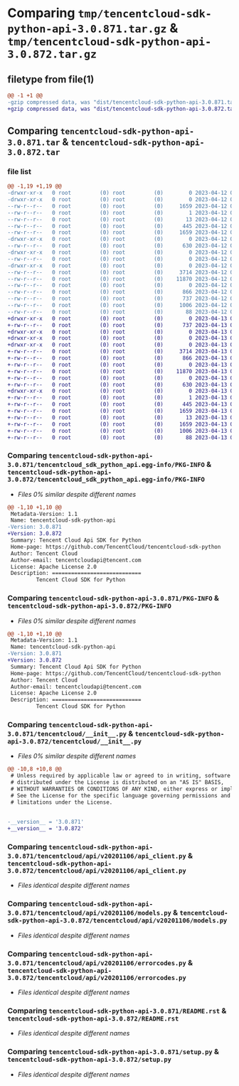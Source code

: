 # Comparing `tmp/tencentcloud-sdk-python-api-3.0.871.tar.gz` & `tmp/tencentcloud-sdk-python-api-3.0.872.tar.gz`

## filetype from file(1)

```diff
@@ -1 +1 @@
-gzip compressed data, was "dist/tencentcloud-sdk-python-api-3.0.871.tar", last modified: Wed Apr 12 00:15:20 2023, max compression
+gzip compressed data, was "dist/tencentcloud-sdk-python-api-3.0.872.tar", last modified: Thu Apr 13 00:17:37 2023, max compression
```

## Comparing `tencentcloud-sdk-python-api-3.0.871.tar` & `tencentcloud-sdk-python-api-3.0.872.tar`

### file list

```diff
@@ -1,19 +1,19 @@
-drwxr-xr-x   0 root         (0) root         (0)        0 2023-04-12 00:15:20.000000 tencentcloud-sdk-python-api-3.0.871/
-drwxr-xr-x   0 root         (0) root         (0)        0 2023-04-12 00:15:20.000000 tencentcloud-sdk-python-api-3.0.871/tencentcloud_sdk_python_api.egg-info/
--rw-r--r--   0 root         (0) root         (0)     1659 2023-04-12 00:15:20.000000 tencentcloud-sdk-python-api-3.0.871/tencentcloud_sdk_python_api.egg-info/PKG-INFO
--rw-r--r--   0 root         (0) root         (0)        1 2023-04-12 00:15:20.000000 tencentcloud-sdk-python-api-3.0.871/tencentcloud_sdk_python_api.egg-info/dependency_links.txt
--rw-r--r--   0 root         (0) root         (0)       13 2023-04-12 00:15:20.000000 tencentcloud-sdk-python-api-3.0.871/tencentcloud_sdk_python_api.egg-info/top_level.txt
--rw-r--r--   0 root         (0) root         (0)      445 2023-04-12 00:15:20.000000 tencentcloud-sdk-python-api-3.0.871/tencentcloud_sdk_python_api.egg-info/SOURCES.txt
--rw-r--r--   0 root         (0) root         (0)     1659 2023-04-12 00:15:20.000000 tencentcloud-sdk-python-api-3.0.871/PKG-INFO
-drwxr-xr-x   0 root         (0) root         (0)        0 2023-04-12 00:15:20.000000 tencentcloud-sdk-python-api-3.0.871/tencentcloud/
--rw-r--r--   0 root         (0) root         (0)      630 2023-04-12 00:15:20.000000 tencentcloud-sdk-python-api-3.0.871/tencentcloud/__init__.py
-drwxr-xr-x   0 root         (0) root         (0)        0 2023-04-12 00:15:20.000000 tencentcloud-sdk-python-api-3.0.871/tencentcloud/api/
--rw-r--r--   0 root         (0) root         (0)        0 2023-04-12 00:15:20.000000 tencentcloud-sdk-python-api-3.0.871/tencentcloud/api/__init__.py
-drwxr-xr-x   0 root         (0) root         (0)        0 2023-04-12 00:15:20.000000 tencentcloud-sdk-python-api-3.0.871/tencentcloud/api/v20201106/
--rw-r--r--   0 root         (0) root         (0)     3714 2023-04-12 00:15:20.000000 tencentcloud-sdk-python-api-3.0.871/tencentcloud/api/v20201106/api_client.py
--rw-r--r--   0 root         (0) root         (0)    11870 2023-04-12 00:15:20.000000 tencentcloud-sdk-python-api-3.0.871/tencentcloud/api/v20201106/models.py
--rw-r--r--   0 root         (0) root         (0)        0 2023-04-12 00:15:20.000000 tencentcloud-sdk-python-api-3.0.871/tencentcloud/api/v20201106/__init__.py
--rw-r--r--   0 root         (0) root         (0)      866 2023-04-12 00:15:20.000000 tencentcloud-sdk-python-api-3.0.871/tencentcloud/api/v20201106/errorcodes.py
--rw-r--r--   0 root         (0) root         (0)      737 2023-04-12 00:15:20.000000 tencentcloud-sdk-python-api-3.0.871/README.rst
--rw-r--r--   0 root         (0) root         (0)     1006 2023-04-12 00:15:20.000000 tencentcloud-sdk-python-api-3.0.871/setup.py
--rw-r--r--   0 root         (0) root         (0)       88 2023-04-12 00:15:20.000000 tencentcloud-sdk-python-api-3.0.871/setup.cfg
+drwxr-xr-x   0 root         (0) root         (0)        0 2023-04-13 00:17:37.000000 tencentcloud-sdk-python-api-3.0.872/
+-rw-r--r--   0 root         (0) root         (0)      737 2023-04-13 00:17:37.000000 tencentcloud-sdk-python-api-3.0.872/README.rst
+drwxr-xr-x   0 root         (0) root         (0)        0 2023-04-13 00:17:37.000000 tencentcloud-sdk-python-api-3.0.872/tencentcloud/
+drwxr-xr-x   0 root         (0) root         (0)        0 2023-04-13 00:17:37.000000 tencentcloud-sdk-python-api-3.0.872/tencentcloud/api/
+drwxr-xr-x   0 root         (0) root         (0)        0 2023-04-13 00:17:37.000000 tencentcloud-sdk-python-api-3.0.872/tencentcloud/api/v20201106/
+-rw-r--r--   0 root         (0) root         (0)     3714 2023-04-13 00:17:37.000000 tencentcloud-sdk-python-api-3.0.872/tencentcloud/api/v20201106/api_client.py
+-rw-r--r--   0 root         (0) root         (0)      866 2023-04-13 00:17:37.000000 tencentcloud-sdk-python-api-3.0.872/tencentcloud/api/v20201106/errorcodes.py
+-rw-r--r--   0 root         (0) root         (0)        0 2023-04-13 00:17:37.000000 tencentcloud-sdk-python-api-3.0.872/tencentcloud/api/v20201106/__init__.py
+-rw-r--r--   0 root         (0) root         (0)    11870 2023-04-13 00:17:37.000000 tencentcloud-sdk-python-api-3.0.872/tencentcloud/api/v20201106/models.py
+-rw-r--r--   0 root         (0) root         (0)        0 2023-04-13 00:17:37.000000 tencentcloud-sdk-python-api-3.0.872/tencentcloud/api/__init__.py
+-rw-r--r--   0 root         (0) root         (0)      630 2023-04-13 00:17:37.000000 tencentcloud-sdk-python-api-3.0.872/tencentcloud/__init__.py
+drwxr-xr-x   0 root         (0) root         (0)        0 2023-04-13 00:17:37.000000 tencentcloud-sdk-python-api-3.0.872/tencentcloud_sdk_python_api.egg-info/
+-rw-r--r--   0 root         (0) root         (0)        1 2023-04-13 00:17:37.000000 tencentcloud-sdk-python-api-3.0.872/tencentcloud_sdk_python_api.egg-info/dependency_links.txt
+-rw-r--r--   0 root         (0) root         (0)      445 2023-04-13 00:17:37.000000 tencentcloud-sdk-python-api-3.0.872/tencentcloud_sdk_python_api.egg-info/SOURCES.txt
+-rw-r--r--   0 root         (0) root         (0)     1659 2023-04-13 00:17:37.000000 tencentcloud-sdk-python-api-3.0.872/tencentcloud_sdk_python_api.egg-info/PKG-INFO
+-rw-r--r--   0 root         (0) root         (0)       13 2023-04-13 00:17:37.000000 tencentcloud-sdk-python-api-3.0.872/tencentcloud_sdk_python_api.egg-info/top_level.txt
+-rw-r--r--   0 root         (0) root         (0)     1659 2023-04-13 00:17:37.000000 tencentcloud-sdk-python-api-3.0.872/PKG-INFO
+-rw-r--r--   0 root         (0) root         (0)     1006 2023-04-13 00:17:37.000000 tencentcloud-sdk-python-api-3.0.872/setup.py
+-rw-r--r--   0 root         (0) root         (0)       88 2023-04-13 00:17:37.000000 tencentcloud-sdk-python-api-3.0.872/setup.cfg
```

### Comparing `tencentcloud-sdk-python-api-3.0.871/tencentcloud_sdk_python_api.egg-info/PKG-INFO` & `tencentcloud-sdk-python-api-3.0.872/tencentcloud_sdk_python_api.egg-info/PKG-INFO`

 * *Files 0% similar despite different names*

```diff
@@ -1,10 +1,10 @@
 Metadata-Version: 1.1
 Name: tencentcloud-sdk-python-api
-Version: 3.0.871
+Version: 3.0.872
 Summary: Tencent Cloud Api SDK for Python
 Home-page: https://github.com/TencentCloud/tencentcloud-sdk-python
 Author: Tencent Cloud
 Author-email: tencentcloudapi@tencent.com
 License: Apache License 2.0
 Description: ============================
         Tencent Cloud SDK for Python
```

### Comparing `tencentcloud-sdk-python-api-3.0.871/PKG-INFO` & `tencentcloud-sdk-python-api-3.0.872/PKG-INFO`

 * *Files 0% similar despite different names*

```diff
@@ -1,10 +1,10 @@
 Metadata-Version: 1.1
 Name: tencentcloud-sdk-python-api
-Version: 3.0.871
+Version: 3.0.872
 Summary: Tencent Cloud Api SDK for Python
 Home-page: https://github.com/TencentCloud/tencentcloud-sdk-python
 Author: Tencent Cloud
 Author-email: tencentcloudapi@tencent.com
 License: Apache License 2.0
 Description: ============================
         Tencent Cloud SDK for Python
```

### Comparing `tencentcloud-sdk-python-api-3.0.871/tencentcloud/__init__.py` & `tencentcloud-sdk-python-api-3.0.872/tencentcloud/__init__.py`

 * *Files 0% similar despite different names*

```diff
@@ -10,8 +10,8 @@
 # Unless required by applicable law or agreed to in writing, software
 # distributed under the License is distributed on an "AS IS" BASIS,
 # WITHOUT WARRANTIES OR CONDITIONS OF ANY KIND, either express or implied.
 # See the License for the specific language governing permissions and
 # limitations under the License.
 
 
-__version__ = '3.0.871'
+__version__ = '3.0.872'
```

### Comparing `tencentcloud-sdk-python-api-3.0.871/tencentcloud/api/v20201106/api_client.py` & `tencentcloud-sdk-python-api-3.0.872/tencentcloud/api/v20201106/api_client.py`

 * *Files identical despite different names*

### Comparing `tencentcloud-sdk-python-api-3.0.871/tencentcloud/api/v20201106/models.py` & `tencentcloud-sdk-python-api-3.0.872/tencentcloud/api/v20201106/models.py`

 * *Files identical despite different names*

### Comparing `tencentcloud-sdk-python-api-3.0.871/tencentcloud/api/v20201106/errorcodes.py` & `tencentcloud-sdk-python-api-3.0.872/tencentcloud/api/v20201106/errorcodes.py`

 * *Files identical despite different names*

### Comparing `tencentcloud-sdk-python-api-3.0.871/README.rst` & `tencentcloud-sdk-python-api-3.0.872/README.rst`

 * *Files identical despite different names*

### Comparing `tencentcloud-sdk-python-api-3.0.871/setup.py` & `tencentcloud-sdk-python-api-3.0.872/setup.py`

 * *Files identical despite different names*

